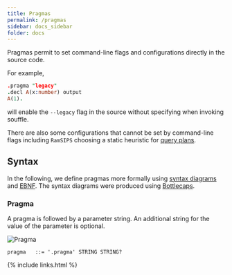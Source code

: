 ```yaml
---
title: Pragmas
permalink: /pragmas
sidebar: docs_sidebar
folder: docs
---
```


Pragmas permit to set command-line flags and configurations directly in the source code. 

For example,
```prolog
.pragma "legacy" 
.decl A(x:number) output
A(1).
```
will enable the `--legacy` flag in the source without specifying when invoking souffle. 

There are also some configurations that cannot be set by command-line flags including `RamSIPS` choosing a static heuristic for [query plans](tuning). 

## Syntax 
In the following, we define pragmas more formally using [syntax diagrams](https://en.wikipedia.org/wiki/Syntax_diagram) and [EBNF](https://en.wikipedia.org/wiki/Extended_Backus–Naur_form). The syntax diagrams were produced using [Bottlecaps](https://www.bottlecaps.de/rr/ui).

### Pragma
A pragma is followed by a parameter string. An additional string for the value of the parameter is optional. 

![Pragma](https://souffle-lang.github.io/img/pragma.svg)

```ebnf
pragma   ::= '.pragma' STRING STRING?
```

         
{% include links.html %}
